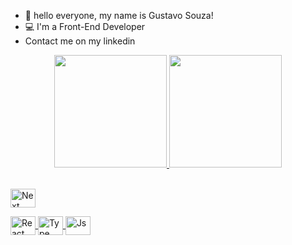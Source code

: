 - 👋 hello everyone, my name is Gustavo Souza!
- 💻 I'm a Front-End Developer
- Contact me on my linkedin

<div align="center">
  <a href="https://github.com/Gustavosouza2">
  <img height="180em" src="https://github-readme-stats.vercel.app/api?username=Gustavosouza2&show_icons=true&theme=dark&include_all_commits=true&count_private=true"/>
  <img height="180em" src="https://github-readme-stats.vercel.app/api/top-langs/?username=Gustavosouza2&layout=compact&langs_count=7&theme=dark"/>
</div>


<div style="display:inline_block"><br>
 
  <img align="center" alt="Next"  height="30" width="40"
 src="https://cdn.jsdelivr.net/gh/devicons/devicon@latest/icons/nextjs/nextjs-original.svg" />
          

   <img  alt="React" align="center"   height="30" width="40" src="https://cdn.jsdelivr.net/gh/devicons/devicon@latest/icons/react/react-original.svg" />
        
 <img  alt="Type" align="center"  height="30" width="40" src="https://cdn.jsdelivr.net/gh/devicons/devicon@latest/icons/typescript/typescript-original.svg">
 <img  alt="Js "align="center" height="30" width="40"  
 src="https://cdn.jsdelivr.net/gh/devicons/devicon@latest/icons/javascript/javascript-original.svg" />
          
</div>

